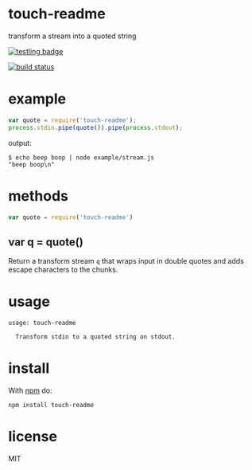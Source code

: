 # touch-readme

transform a stream into a quoted string

[![testling badge](https://ci.testling.com/substack/touch-readme.png)](https://ci.testling.com/substack/touch-readme)

[![build status](https://secure.travis-ci.org/substack/touch-readme.png)](http://travis-ci.org/substack/touch-readme)

# example

``` js
var quote = require('touch-readme');
process.stdin.pipe(quote()).pipe(process.stdout);
```

output:

```
$ echo beep boop | node example/stream.js
"beep boop\n"
```

# methods

``` js
var quote = require('touch-readme')
```

## var q = quote()

Return a transform stream `q` that wraps input in double quotes and adds escape
characters to the chunks.

# usage

```
usage: touch-readme

  Transform stdin to a quoted string on stdout.

```

# install

With [npm](https://npmjs.org) do:

```
npm install touch-readme
```

# license

MIT
